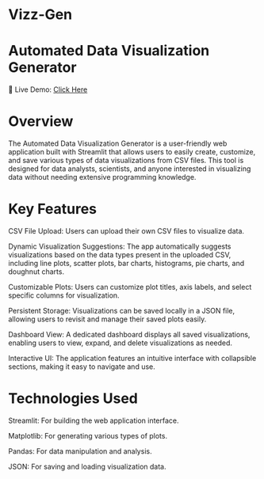 # Vizz-Gen
# Automated Data Visualization Generator 

🔗 Live Demo: [Click Here](https://vizz-gen-b2oqu6ukadzmt9ajckf46j.streamlit.app/)


# Overview

The Automated Data Visualization Generator is a user-friendly web application built with Streamlit that allows users to easily create, customize, and save various types of data visualizations from CSV files. This tool is designed for data analysts, scientists, and anyone interested in visualizing data without needing extensive programming knowledge.


# Key Features

CSV File Upload: Users can upload their own CSV files to visualize data.

Dynamic Visualization Suggestions: The app automatically suggests visualizations based on the data types present in the uploaded CSV, including line plots, scatter plots, bar charts, histograms, pie charts, and doughnut charts.

Customizable Plots: Users can customize plot titles, axis labels, and select specific columns for visualization.

Persistent Storage: Visualizations can be saved locally in a JSON file, allowing users to revisit and manage their saved plots easily.

Dashboard View: A dedicated dashboard displays all saved visualizations, enabling users to view, expand, and delete visualizations as needed.

Interactive UI: The application features an intuitive interface with collapsible sections, making it easy to navigate and use.


# Technologies Used

Streamlit: For building the web application interface.

Matplotlib: For generating various types of plots.

Pandas: For data manipulation and analysis.

JSON: For saving and loading visualization data.
